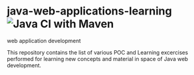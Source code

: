 # java-web-applications-learning ![Java CI with Maven](https://github.com/dharm18/java-web-applications-learning/workflows/Java%20CI%20with%20Maven/badge.svg)
web application development

This repository contains the list of various POC and Learning excercises performed for learning new concepts and material in space of Java web development. 
